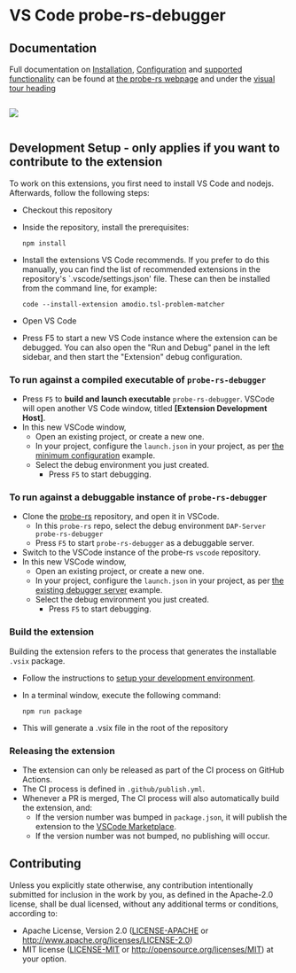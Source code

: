 # VS Code probe-rs-debugger

## Documentation

Full documentation on [Installation](https://probe.rs/docs/tools/vscode/#installation), [Configuration](https://probe.rs/docs/tools/vscode/#usage-and-configuration) and [supported functionality](https://probe.rs/docs/tools/vscode/#current-working-functionality-and-known-limitations)
can be found at [the probe-rs webpage](https://probe.rs/docs/tools/vscode/) and
under the [visual tour
heading](https://probe.rs/docs/tools/vscode/#a-visual-guide-of-implemented-features)

<img style="margin-top: 1em; margin-bottom: 1em; max-width:100%; max-height:100%; width: auto; height: auto;" src="https://probe.rs/img/vscode/probe-rs-debugger.gif" />

## Development Setup - only applies if you want to contribute to the extension

To work on this extensions, you first need to install VS Code and nodejs.
Afterwards, follow the following steps:

* Checkout this repository
* Inside the repository, install the prerequisites:

      npm install

* Install the extensions VS Code recommends. If you prefer to do this manually,
  you can find the list of recommended extensions in the repository's
  `.vscode/settings.json' file. These can then be installed from the command
  line, for example:

      code --install-extension amodio.tsl-problem-matcher

* Open VS Code
* Press F5 to start a new VS Code instance where the extension can be debugged.
  You can also open the "Run and Debug" panel in the left sidebar, and then
  start the "Extension" debug configuration.

### To run against a compiled executable of `probe-rs-debugger`

* Press `F5` to __build and launch executable__ `probe-rs-debugger`. VSCode will
  open another VS Code window, titled __[Extension Development Host]__.
* In this new VSCode window,
  * Open an existing project, or create a new one.
  * In your project, configure the `launch.json` in your project, as per [the minimum configuration](https://probe.rs/docs/tools/vscode/#start-a-debug-session-with-minimum-configuration) example.
  * Select the debug environment you just created.
    * Press `F5` to start debugging.

### To run against a debuggable instance of `probe-rs-debugger`

* Clone the [probe-rs](https://github.com/probe-rs/probe-rs.git) repository, and
  open it in VSCode.
  * In this `probe-rs` repo, select the debug environment `DAP-Server
    probe-rs-debugger`
  * Press `F5` to start `probe-rs-debugger` as a debuggable server.
* Switch to the VSCode instance of the probe-rs `vscode` repository.
* In this new VSCode window,
  * Open an existing project, or create a new one.
  * In your project, configure the `launch.json` in your project, as per [the existing debugger server](https://probe.rs/docs/tools/vscode/#using-to-an-existing-probe-rs-debugger-server) example.
  * Select the debug environment you just created.
    * Press `F5` to start debugging.

### Build the extension

Building the extension refers to the process that generates the installable
`.vsix` package.

* Follow the instructions to [setup your development
  environment](#development-setup).
* In a terminal window, execute the following command:

      npm run package

* This will generate a .vsix file in the root of the repository

### Releasing the extension

- The extension can only be released as part of the CI process on GitHub Actions.
- The CI process is defined in `.github/publish.yml`.
- Whenever a PR is merged, The CI process will also automatically build the extension, and:
  - If the version number was bumped in `package.json`, it will publish the
    extension to the [VSCode Marketplace](https://marketplace.visualstudio.com/items?itemName=probe-rs.probe-rs-debugger).
  - If the version number was not bumped, no publishing will occur.

## Contributing

Unless you explicitly state otherwise, any contribution intentionally submitted
for inclusion in the work by you, as defined in the Apache-2.0 license, shall
be dual licensed, without any additional terms or conditions, according to:
 * Apache License, Version 2.0 ([LICENSE-APACHE](LICENSE-APACHE) or
   http://www.apache.org/licenses/LICENSE-2.0)
 * MIT license ([LICENSE-MIT](LICENSE-MIT) or
   http://opensource.org/licenses/MIT) at your option.
